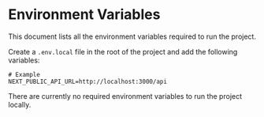 # Environment Variables

This document lists all the environment variables required to run the project.

Create a `.env.local` file in the root of the project and add the following variables:

```
# Example
NEXT_PUBLIC_API_URL=http://localhost:3000/api
```

There are currently no required environment variables to run the project locally.
